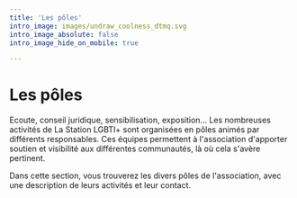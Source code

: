 ```yaml
---
title: 'Les pôles'
intro_image: images/undraw_coolness_dtmq.svg
intro_image_absolute: false
intro_image_hide_on_mobile: true

---
```


# Les pôles

Ecoute, conseil juridique, sensibilisation, exposition... Les nombreuses activités de La Station LGBTI+ sont organisées en pôles animés par différents responsables. Ces équipes permettent à l'association d'apporter soutien et visibilité aux différentes communautés, là où cela s'avère pertinent. 

Dans cette section, vous trouverez les divers pôles de l'association, avec une description de leurs activités et leur contact.
